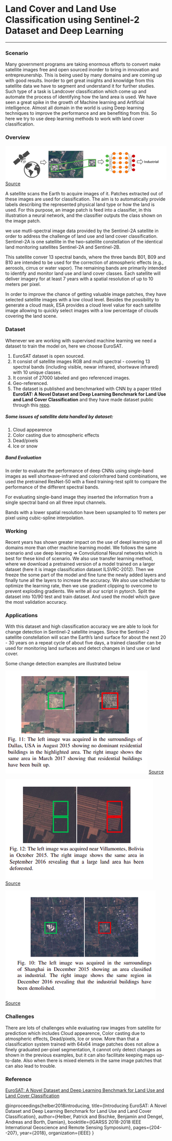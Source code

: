 # Land Cover and Land Use Classification using Sentinel-2 Dataset and Deep Learning
----------------------------------------------------------------------
### Scenario
Many government programs are taking enormous efforts to convert make satellite images free and open sourced inorder to bring in innovation and entrepreunership. This is being used by many domains and are coming up with good results. Inorder to get great insights and knowldge from this satellite data we have to segment and understand it for further studies. Such type of a task is Landcover classification which come up and automate the process of identifying how the land area is used. We have seen a great spike in the growth of Machine learning and Artificial intelligence. Almost all domain in the world is using Deep learning techniques to improve the performance and are benefiting from this. So here we try to use deep learning methods to work with land cover classification.


### Overview

![Overview Image](data/reference_images/overview.png)
[Source](https://arxiv.org/pdf/1709.00029.pdf)

A satellite scans the Earth to acquire images of it. Patches extracted out of these images are used for classification.
The aim is to automatically provide labels describing the represented physical land type or how the land is used. For this
purpose, an image patch is feed into a classifier, in this illustration a neural network, and the classifier outputs the class shown
on the image patch.

we use mutli-spectral image data provided by the Sentinel-2A satellite in order to address the challenge
of land use and land cover classification. Sentinel-2A is one satellite in the two-satellite constellation of the identical land monitoring satellites Sentinel-2A and Sentinel-2B. 

This satellite conver 13 spectral bands, where the  three bands B01, B09 and B10 are intended to be used for the correction of atmospheric effects (e.g., aerosols, cirrus or water vapor). The remaining bands are
primarily intended to identify and monitor land use and land cover classes. Each satellite will deliver imagery for at least 7 years with a spatial resolution of up to 10 meters per pixel.

In order to improve the chance of getting valuable image patches, they have selected satellite images with a low cloud level. Besides the possibility to generate a cloud mask, ESA provides a cloud level value for each satellite image allowing to quickly select images with a low percentage of clouds covering the land scene.

### Dataset
Whenever we are working with supervised machine learning we need a dataset to train the model on, here we choose EuroSAT. 
1) EuroSAT dataset is open sourced. 
2) It consist of satellite images RGB and multi spectral - covering 13 spectral bands (including visible, newar infrared, shortwave infrared) with 10 unique classes. 
3) It consist of 27000 labeled and geo referenced images.
4) Geo-referenced.
5) The dataset is published and benchmarked with CNN by a paper titled **EuroSAT: A Novel Dataset and Deep Learning Benchmark for Land Use and Land Cover
Classification**  and they have made dataset public through this [repo]( https://github.com/phelber/eurosat).

##### Some issues of satellite data handled by dataset:
1) Cloud appearence
2) Color casting due to atmospheric effects
3) Dead/pixels 
4) Ice or snow



##### Band Evaluation
In order to evaluate the performance of deep CNNs using single-band images as well shortwave-infrared and colorinfrared band combinations, we used the pretrained ResNet-50 with a fixed training-test split to compare the performance of the different spectral bands.

For evaluating single-band image they inserted the information from a single spectral band on all three input channels.

Bands with a lower spatial resolution have been upsampled to 10 meters per pixel using cubic-spline interpolation.


### Working

Recent years has shown greater impact on the use of deepl learning on all domains more than other machine learning model. We follows the same scenario and use deep learning => Convolutional Neural networks which is best for these kind of scenario. 
We also use transfer learning method, where we download a pretrained version of a model trained on a larger dataset (here it is image classification dataset ILSVRC-2012). Then we freeze the some part of the model and fine tune the newly added layers and finally tune all the layers to increase the accuracy.
We also use scheduler to optimize the learning rate, then we use gradient clipping to overcome to prevent exploding gradients.
We write all our script in pytorch. Split the dataset into 10/90 test and train dataset. And used the model which gave the most validation accuracy.


### Applications
With this dataset and high classification accuracy we are able to look for change detection in Sentinel-2 satellite images. Since the Sentinel-2 satellite constellation will scan the
Earth’s land surface for about the next 20 - 30 years on a
repeat cycle of about five days, a trained classifier can be used
for monitoring land surfaces and detect changes in land use
or land cover. 

Some change detection examples are illustrated below

![Change Detection-1](data/reference_images/change_1.png)
[Source](https://arxiv.org/pdf/1709.00029.pdf)


![Change Detection-2](data/reference_images/change_2.png)
[Source](https://arxiv.org/pdf/1709.00029.pdf)

![Change Detection-3](data/reference_images/change_3.png)
[Source](https://arxiv.org/pdf/1709.00029.pdf)


### Challenges

There are lots of challenges while evaluating raw images from satellite for prediction which includes Cloud appearence, Color casting due to atmospheric effects, Dead/pixels, Ice or snow. More than that a classification system trained with 64x64 image patches does not allow a finely graduated per-pixel  segmentation, it cannot only detect changes as shown in the previous examples, but it can also facilitate keeping maps up-to-date. Also when there is mixed elemets in the same image patches that can also lead to trouble. 




### Reference

[EuroSAT: A Novel Dataset and Deep Learning
Benchmark for Land Use and Land Cover
Classification](https://arxiv.org/abs/1709.00029)



@inproceedings{helber2018introducing,
  title={Introducing EuroSAT: A Novel Dataset and Deep Learning Benchmark for Land Use and Land Cover Classification},
  author={Helber, Patrick and Bischke, Benjamin and Dengel, Andreas and Borth, Damian},
  booktitle={IGARSS 2018-2018 IEEE International Geoscience and Remote Sensing Symposium},
  pages={204--207},
  year={2018},
  organization={IEEE}
}